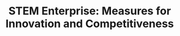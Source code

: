 ---
dateStart: 2009-10-21
dateEnd:
title: "STEM Enterprise: Measures for Innovation and Competitiveness"
venue: "George Washington University"
organizer: Martin Sokoloski
credit:
city: "Washington, DC"
state:
country: USA
pdfLink: 20091021-science-technology-engineering.pdf
venueImages:
---